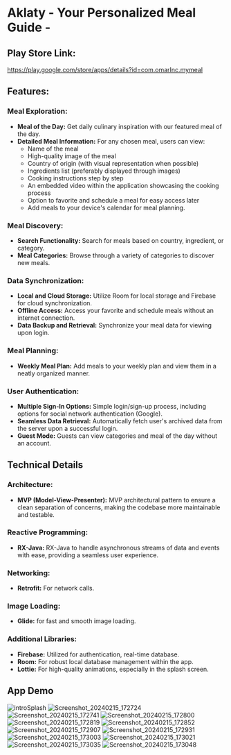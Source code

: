 # Aklaty - Your Personalized Meal Guide -
## Play Store Link:
https://play.google.com/store/apps/details?id=com.omarInc.mymeal

## Features:

### Meal Exploration:

- **Meal of the Day:** Get daily culinary inspiration with our featured meal of the day.
- **Detailed Meal Information:** For any chosen meal, users can view:
  - Name of the meal
  - High-quality image of the meal
  - Country of origin (with visual representation when possible)
  - Ingredients list (preferably displayed through images)
  - Cooking instructions step by step
  - An embedded video within the application showcasing the cooking process
  - Option to favorite and schedule  a meal for easy access later
  - Add meals to your device's calendar for meal planning.
### Meal Discovery:
- **Search Functionality:** Search for meals based on country, ingredient, or category.
- **Meal Categories:** Browse through a variety of categories to discover new meals.

### Data Synchronization:
- **Local and Cloud Storage:** Utilize Room for local storage and Firebase for cloud synchronization.
- **Offline Access:** Access your favorite and schedule  meals without an internet connection.
- **Data Backup and Retrieval:** Synchronize your meal data for viewing upon login.
### Meal Planning:
- **Weekly Meal Plan:** Add meals to your weekly plan and view them in a neatly organized manner.
### User Authentication:
- **Multiple Sign-In Options:** Simple login/sign-up process, including options for social network authentication (Google).
- **Seamless Data Retrieval:** Automatically fetch user's archived data from the server upon a successful login.
- **Guest Mode:** Guests can view categories and meal of the day without an account.


## Technical Details
### Architecture:
- **MVP (Model-View-Presenter):** MVP architectural pattern to ensure a clean separation of concerns, making the codebase more maintainable and testable.
### Reactive Programming:
- **RX-Java:** RX-Java to handle asynchronous streams of data and events with ease, providing a seamless user experience.
### Networking:
- **Retrofit:** For network calls.
### Image Loading:
- **Glide:** for fast and smooth image loading.
### Additional Libraries:
- **Firebase:** Utilized for authentication, real-time database.
- **Room:** For robust local database management within the app.
- **Lottie:** For high-quality animations, especially in the splash screen.

## App Demo


![introSplash](https://github.com/omarmetwally/My-Meal-App/assets/20462286/d40d91c8-ec5e-49ab-8411-428e1b90e69c)
![Screenshot_20240215_172724](https://github.com/omarmetwally/My-Meal-App/assets/20462286/e1f226da-3ae9-4811-9521-28f00e43b213)
![Screenshot_20240215_172741](https://github.com/omarmetwally/My-Meal-App/assets/20462286/2a39f4ae-fdff-48a2-a196-30446f8d7007)
![Screenshot_20240215_172800](https://github.com/omarmetwally/My-Meal-App/assets/20462286/04f4f018-feae-4228-b334-d950e4e08fc2)
![Screenshot_20240215_172819](https://github.com/omarmetwally/My-Meal-App/assets/20462286/75debfe1-3e25-4fff-a4a9-d1ba26975038)
![Screenshot_20240215_172852](https://github.com/omarmetwally/My-Meal-App/assets/20462286/0f14c343-ea00-4929-9774-a48eb38dcef9)
![Screenshot_20240215_172907](https://github.com/omarmetwally/My-Meal-App/assets/20462286/3cc2eb5d-5e57-4a57-a9ce-48139f3e04aa)
![Screenshot_20240215_172931](https://github.com/omarmetwally/My-Meal-App/assets/20462286/5ba0880c-52fd-49dd-ba39-2bb7b68317d2)
![Screenshot_20240215_173003](https://github.com/omarmetwally/My-Meal-App/assets/20462286/6c857758-70d9-410c-8b4a-54ee116ec909)
![Screenshot_20240215_173021](https://github.com/omarmetwally/My-Meal-App/assets/20462286/ad5ee54a-bb13-4234-b09f-608ace8614f3)
![Screenshot_20240215_173035](https://github.com/omarmetwally/My-Meal-App/assets/20462286/afbff18f-c746-4de1-9cc2-6d0259147b2b)
![Screenshot_20240215_173048](https://github.com/omarmetwally/My-Meal-App/assets/20462286/a4181b40-2b89-4ab9-8ec3-81b80eef9f26)










